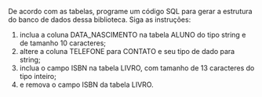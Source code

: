 De acordo com as tabelas, programe um código SQL para gerar a estrutura do banco de dados dessa biblioteca. 
Siga as instruções: 

1. inclua a coluna DATA_NASCIMENTO na tabela ALUNO do tipo string e de tamanho 10 caracteres; 
2. altere a coluna TELEFONE para CONTATO e seu tipo de dado para string; 
3. inclua o campo ISBN na tabela LIVRO, com tamanho de 13 caracteres do tipo inteiro; 
4. e remova o campo ISBN da tabela LIVRO. 